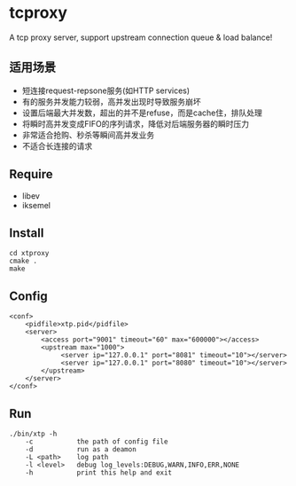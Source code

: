 tcproxy
======
A tcp proxy server, support upstream connection queue & load balance!

适用场景
------
* 短连接request-repsone服务(如HTTP services)
* 有的服务并发能力较弱，高并发出现时导致服务崩坏
* 设置后端最大并发数，超出的并不是refuse，而是cache住，排队处理
* 将瞬时高并发变成FIFO的序列请求，降低对后端服务器的瞬时压力
* 非常适合抢购、秒杀等瞬间高并发业务
* 不适合长连接的请求

Require
------
* libev
* iksemel

Install
------
```
cd xtproxy
cmake .
make
```

Config
------
```
<conf>
    <pidfile>xtp.pid</pidfile>
    <server>
        <access port="9001" timeout="60" max="600000"></access>
        <upstream max="1000">
             <server ip="127.0.0.1" port="8081" timeout="10"></server>
             <server ip="127.0.0.1" port="8080" timeout="10"></server>
        </upstream>
    </server>
</conf>
```

Run
------
```
./bin/xtp -h
    -c           the path of config file
    -d           run as a deamon
    -L <path>    log path
    -l <level>   debug log_levels:DEBUG,WARN,INFO,ERR,NONE
    -h           print this help and exit
```


